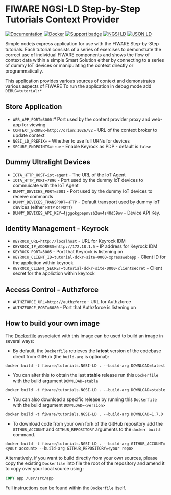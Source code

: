 # FIWARE NGSI-LD Step-by-Step Tutorials Context Provider

[![Documentation](https://nexus.lab.fiware.org/repository/raw/public/badges/chapters/documentation.svg)](https://fiware-tutorials.rtfd.io)
[![Docker](https://img.shields.io/docker/pulls/fiware/tutorials.ngsi-ld.svg)](https://hub.docker.com/r/fiware/tutorials.ngsi-ld/)
[![Support badge](https://img.shields.io/badge/tag-fiware-orange.svg?logo=stackoverflow)](https://stackoverflow.com/questions/tagged/fiware)
[![NGSI LD](https://img.shields.io/badge/NGSI-LD-d6604d.svg)](https://cim.etsi.org/NGSI-LD/official/front-page.html)
[![JSON LD](https://img.shields.io/badge/JSON--LD-1.1-f06f38.svg)](https://w3c.github.io/json-ld-syntax/)

Simple nodejs express application for use with the FIWARE Step-by-Step tutorials. Each tutorial consists of a series of
exercises to demonstrate the correct use of individual FIWARE components and shows the flow of context data within a
simple Smart Solution either by connecting to a series of dummy IoT devices or manipulating the context directly or
programmatically.

This application provides various sources of context and demonstrates various aspects of FIWARE To run the application
in debug mode add `DEBUG=tutorial:*`

## Store Application

-   `WEB_APP_PORT=3000` # Port used by the content provider proxy and web-app for viewing
-   `CONTEXT_BROKER=http://orion:1026/v2` - URL of the context broker to update context
-   `NGSI_LD_PREFIX=` - Whether to use full URNs for devices
-   `SECURE_ENDPOINTS=true` - Enable Keyrock as PDP - default is `false`

## Dummy Ultralight Devices

-   `IOTA_HTTP_HOST=iot-agent` - The URL of the IoT Agent
-   `IOTA_HTTP_PORT=7896` - Port used by the dummy IoT devices to commuicate with the IoT Agent
-   `DUMMY_DEVICES_PORT=3001` - Port used by the dummy IoT devices to receive commands
-   `DUMMY_DEVICES_TRANSPORT=HTTP` - Default transport used by dummy IoT devices (either `HTTP` or `MQTT`)
-   `DUMMY_DEVICES_API_KEY=4jggokgpepnvsb2uv4s40d59ov` - Device API Key.

## Identity Management - Keyrock

-   `KEYROCK_URL=http://localhost` - URL for Keyrock IDM
-   `KEYROCK_IP_ADDRESS=http://172.18.1.5` - IP address for Keyrock IDM
-   `KEYROCK_PORT=3005` - Port that Keyrock is listening on
-   `KEYROCK_CLIENT_ID=tutorial-dckr-site-0000-xpresswebapp` - Client ID for the appliction within keyrock
-   `KEYROCK_CLIENT_SECRET=tutorial-dckr-site-0000-clientsecret` - Client secret for the appliction within keyrock

## Access Control - Authzforce

-   `AUTHZFORCE_URL=http://authzforce` - URL for Authzforce
-   `AUTHZFORCE_PORT=8080` - Port that Authzforce is listening on

## How to build your own image

The [Dockerfile](https://github.com/fiware/tutorials.NGSI-LD/blob/master/docker/Dockerfile) associated with this image
can be used to build an image in several ways:

-   By default, the `Dockerfile` retrieves the **latest** version of the codebase direct from GitHub (the `build-arg` is
    optional):

```console
docker build -t fiware/tutorials.NGSI-LD . --build-arg DOWNLOAD=latest
```

-   You can alter this to obtain the last **stable** release run this `Dockerfile` with the build argument
    `DOWNLOAD=stable`

```console
docker build -t fiware/tutorials.NGSI-LD . --build-arg DOWNLOAD=stable
```

-   You can also download a specific release by running this `Dockerfile` with the build argument `DOWNLOAD=<version>`

```console
docker build -t fiware/tutorials.NGSI-LD . --build-arg DOWNLOAD=1.7.0
```

-   To download code from your own fork of the GitHub repository add the `GITHUB_ACCOUNT` and `GITHUB_REPOSITORY`
    arguments to the `docker build` command.

```console
docker build -t fiware/tutorials.NGSI-LD . --build-arg GITHUB_ACCOUNT=<your account> --build-arg GITHUB_REPOSITORY=<your repo>
```

Alternatively, if you want to build directly from your own sources, please copy the existing `Dockerfile` into file the
root of the repository and amend it to copy over your local source using :

```Dockerfile
COPY app /usr/src/app
```

Full instructions can be found within the `Dockerfile` itself.
